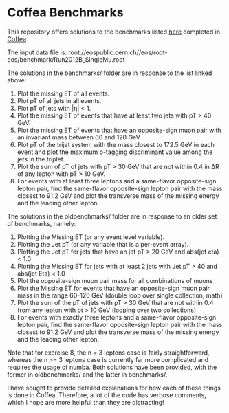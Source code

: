 # Coffea Benchmarks
This repository offers solutions to the benchmarks listed [here](https://github.com/iris-hep/adl-benchmarks-index) completed in [Coffea](https://github.com/CoffeaTeam/coffea).

The input data file is: root://eospublic.cern.ch//eos/root-eos/benchmark/Run2012B_SingleMu.root

The solutions in the benchmarks/ folder are in response to the list linked above:

1. Plot the missing ET of all events.
2. Plot pT of all jets in all events.
3. Plot pT of jets with |η| < 1.
4. Plot the missing ET of events that have at least two jets with pT > 40 GeV.
5. Plot the missing ET of events that have an opposite-sign muon pair with an invariant mass between 60 and 120 GeV.
6. Plot pT of the trijet system with the mass closest to 172.5 GeV in each event and plot the maximum b-tagging discriminant value among the jets in the triplet.
7. Plot the sum of pT of jets with pT > 30 GeV that are not within 0.4 in ΔR of any lepton with pT > 10 GeV.
8. For events with at least three leptons and a same-flavor opposite-sign lepton pair, find the same-flavor opposite-sign lepton pair with the mass closest to 91.2 GeV and plot the transverse mass of the missing energy and the leading other lepton.

The solutions in the oldbenchmarks/ folder are in response to an older set of benchmarks, namely:

1. Plotting the Missing ET (or any event level variable).
2. Plotting the Jet pT (or any variable that is a per-event array).
3. Plotting the Jet pT for jets that have an jet pT > 20 GeV and abs(jet eta) < 1.0
4. Plotting the Missing ET for jets with at least 2 jets with Jet pT > 40 and abs(jet Eta) < 1.0
5. Plot the opposite-sign muon pair mass for all combinations of muons
6. Plot the Missing ET for events that have an opposite-sign muon pair mass in the range 60-120 GeV (double loop over single collection, math)
7. Plot the sum of the pT of jets with pT > 30 GeV that are not within 0.4 from any lepton with pt > 10 GeV (looping over two collections)
8. For events with exactly three leptons and a same-flavor opposite-sign lepton pair, find the same-flavor opposite-sign lepton pair with the mass closest to 91.2 GeV and plot the transverse mass of the missing energy and the leading other lepton.

Note that for exercise 8, the n = 3 leptons case is fairly straightforward, whereas the n >= 3 leptons case is currently far more complicated and requires the usage of numba. Both solutions have been provided, with the former in oldbenchmarks/ and the latter in benchmarks/.

I have sought to provide detailed explanations for how each of these things is done in Coffea. Therefore, a lot of the code has verbose comments, which I hope are more helpful than they are distracting!
